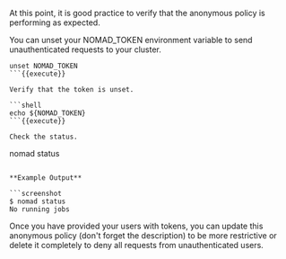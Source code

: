 At this point, it is good practice to verify that the anonymous policy is
performing as expected.

You can unset your NOMAD_TOKEN environment variable to send unauthenticated
requests to your cluster.

```shell
unset NOMAD_TOKEN
```{{execute}}

Verify that the token is unset.

```shell
echo ${NOMAD_TOKEN}
```{{execute}}

Check the status.

```
nomad status
```{{execute}}

**Example Output**

```screenshot
$ nomad status
No running jobs
```

Once you have provided your users with tokens, you can update this anonymous
policy (don't forget the description) to be more restrictive or delete it
completely to deny all requests from unauthenticated users.
